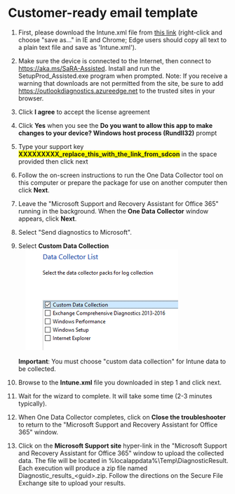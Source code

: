 # Customer-ready email template

1. First, please download the Intune.xml file from [this link](https://raw.githubusercontent.com/markstan/IntuneOneDataCollector/master/Intune.xml) (right-click and choose "save as..." in IE and Chrome; Edge users should copy all text to a plain text file and save as 'Intune.xml').

1. Make sure the device is connected to the Internet, then connect to https://aka.ms/SaRA-Assisted.  Install and run the SetupProd_Assisted.exe program when prompted. Note:  If you receive a warning that downloads are not permitted from the site, be sure to add https://outlookdiagnostics.azureedge.net to the trusted sites in your browser.

1. Click **I agree** to accept the license agreement

1. Click **Yes** when you see the **Do you want to allow this app to make changes to your device?  Windows host process (Rundll32)** prompt

1. Type your support key <span style="background-color:yellow">**XXXXXXXXX_replace_this_with_the_link_from_sdcon**</span> in the space provided then click next

1. Follow the on-screen instructions to run the One Data Collector tool on this computer or prepare the package for use on another computer then click **Next**.  

1.  Leave the "Microsoft Support and Recovery Assistant for Office 365" running in the background.  When the **One Data Collector** window appears, click **Next**.

1. Select "Send diagnostics to Microsoft".

1. Select **Custom Data Collection**  <br> &nbsp;&nbsp;&nbsp; ![](./ct2.png)

    **Important**:  You must choose "custom data collection" for Intune data to be collected.

1. Browse to the **Intune.xml** file you downloaded in step 1 and click next.

1. Wait for the wizard to complete. It will take some time (2-3 minutes typically).

1.  When One Data Collector completes, click on **Close the troubleshooter** to return to the "Microsoft Support and Recovery Assistant for Office 365" window.

1. Click on the **Microsoft Support site** hyper-link in the "Microsoft Support and Recovery Assistant for Office 365" window to upload the collected data.  The file will be located in %localappdata%\Temp\DiagnosticResult.  Each execution will produce a zip file named Diagnostic_results_\<guid\>.zip.  Follow the directions on the Secure File Exchange site to upload your results.